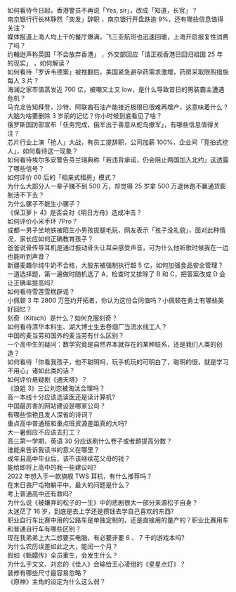 如何看待今日起，香港警员不再说「Yes, sir」，改成「知道，长官」？  
南京银行行长林静然「突发」辞职 ，南京银行开盘跌逾 9%，还有哪些信息值得关注？  
媒体报道上海人均上千的餐厅爆满，飞三亚航班也迅速回暖，上海开启报复性消费了吗？  
约翰逊声称英国「不会放弃香港」 ，外交部回应「请正视香港已回归祖国 25 年的现实」 ，如何解读？  
如何看待「罗诉韦德案」被推翻后，美国紧急避孕药需求激增，药房采取限购措施每人 3 片？  
海澜之家市值蒸发近 700 亿，被嘲又土又 low，是什么导致昔日的男装霸主遭遇危机？  
马克龙告知拜登，沙特、阿联酋石油产能接近极限已很难再增产，这意味着什么？  
大脑为啥要删除 3 岁前的记忆？你小时候到底看见了啥？  
俄罗斯国防部宣布「任务完成，俄军出于善意从蛇岛撤军」，有哪些信息值得关注？  
芯片行业上演「抢人」大战，有员工提辞职，公司加薪 100%，企业间「竞拍式挖人」，如何看待这一现象？  
如何看待埃尔多安警告芬兰瑞典称「若违背承诺，仍会阻止两国加入北约」这透露了哪些信号？  
如何评价 00 后的「相亲式租房」模式？  
为什么大部分人一辈子赚不到 500 万，却觉得 25 岁拿 500 万退休跑不赢通货膨胀活不下去？  
为什么骡子不能生小骡子？  
《保卫萝卜 4》是否会对《明日方舟》造成冲击？  
如何评价小米手环 7Pro？  
成都一男子坐地铁被陌生小男孩拔腿毛玩，网友表示「孩子没礼貌」，面对此种情况，家长应如何正确教育孩子？  
爸爸说骨传导耳机是通过振动骨头让耳朵感受声音，可为什么他听歌时候我在一边也能听到声音？  
新疆麦趣尔纯牛奶不合格，大股东被强制执行超 5 亿，如何加强食品安全管理？  
一道选择题，第一遍做时随机选了 A，检查时又排除了 B 和 C，把答案改成 D 会让正确率提高吗?  
如何看待雪莲雪糕辟谣？  
小佩顿 3 年 2800 万签约开拓者，你认为这份合同值吗？小佩顿在勇士有哪些美好回忆？  
刻奇（Kitsch）是什么？如何克服刻奇？  
如何看待清华本科生、湖大博士生去卷烟厂当流水线工人？  
中国的麦当劳和国外的麦当劳有什么区别？  
一个高中生的疑问：数学究竟是自然界本就存在的某种联系，还是我们人类的创造？  
如何看待「你看我孩子，他不聪明吗，玩手机玩的可明白了，聪明的很，就是学习不用心」诸如此类的话？  
如何评价悬疑剧《通天塔》？  
《浪姐 3》三公刘恋被淘汰合理吗？  
高一本线十分应该选读医还是读计算机?  
中国最厉害的网站建设是哪家公司？  
有哪些惊艳且发人深省的诗词？  
重点高中普通班和重点班资源差距真的大吗?  
大一暑假应不应该去打工？  
高三第一学期，英语 30 分应该刷什么卷子或者题提高分数？  
谁能来告诉我读书的意义在哪里？  
成年且高中毕业后，该不该继续花父母的钱？  
能给即将上高中的我一些建议吗?  
2022 年想入手一款旗舰 TWS 耳机，有什么推荐吗？  
在末日丧尸屯物躺平中，最大的问题是什么？  
考上普通高中还有救吗?  
为什么说《被嫌弃的松子的一生》中的悲剧很大一部分来源松子自身？  
太迷茫了 16 岁，到底是去上学还是攒钱去学自己喜欢的东西?  
职业自行车比赛中用的公路车是单独定制的，还是直接用的量产的？职业比赛用车和普通自行车有哪些区别？  
现在我弟弟上大二想要买电脑，有必要非要 6 、 7 千的游戏本吗?  
为什么农历误差如此之大，能闰一个月？  
假如《甄嬛传》全员重生，会发生什么？  
为什么于文文、刘恋的《佳人》会输给王心凌组的《星星点灯》？  
装修有哪些尺寸最容易忽略？  
《原神》主角的设定为什么这么弱？  
